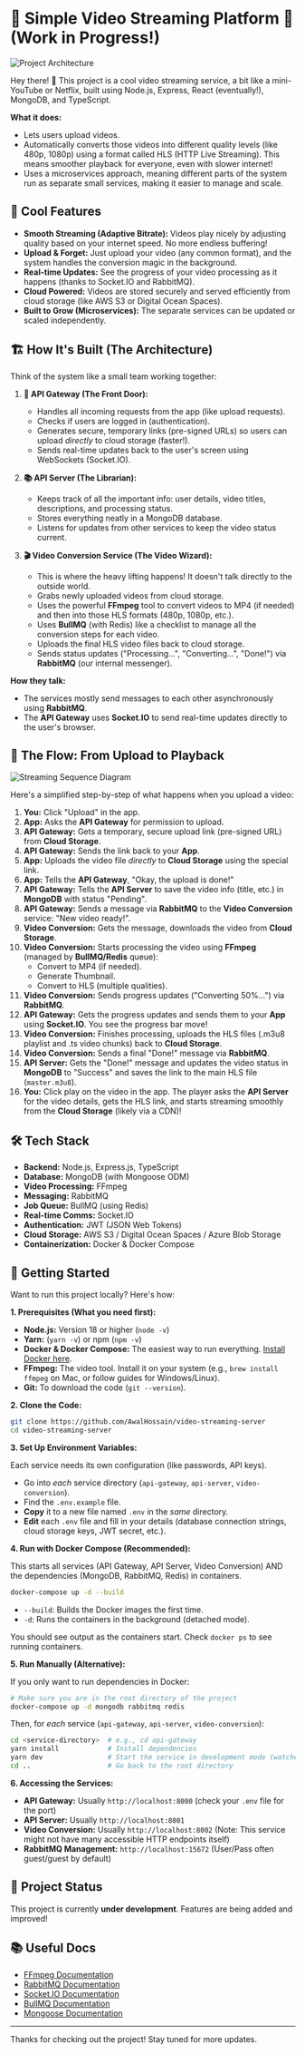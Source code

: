 # 🎥 Simple Video Streaming Platform 🍿 (Work in Progress!)

![Project Architecture](architecture.png)

Hey there! 👋 This project is a cool video streaming service, a bit like a mini-YouTube or Netflix, built using Node.js, Express, React (eventually!), MongoDB, and TypeScript.

**What it does:**

*   Lets users upload videos.
*   Automatically converts those videos into different quality levels (like 480p, 1080p) using a format called HLS (HTTP Live Streaming). This means smoother playback for everyone, even with slower internet!
*   Uses a microservices approach, meaning different parts of the system run as separate small services, making it easier to manage and scale.

## 🌟 Cool Features

*   **Smooth Streaming (Adaptive Bitrate):** Videos play nicely by adjusting quality based on your internet speed. No more endless buffering!
*   **Upload & Forget:** Just upload your video (any common format), and the system handles the conversion magic in the background.
*   **Real-time Updates:** See the progress of your video processing as it happens (thanks to Socket.IO and RabbitMQ).
*   **Cloud Powered:** Videos are stored securely and served efficiently from cloud storage (like AWS S3 or Digital Ocean Spaces).
*   **Built to Grow (Microservices):** The separate services can be updated or scaled independently.

## 🏗️ How It's Built (The Architecture)

Think of the system like a small team working together:

1.  **📡 API Gateway (The Front Door):**
    *   Handles all incoming requests from the app (like upload requests).
    *   Checks if users are logged in (authentication).
    *   Generates secure, temporary links (pre-signed URLs) so users can upload *directly* to cloud storage (faster!).
    *   Sends real-time updates back to the user's screen using WebSockets (Socket.IO).

2.  **📚 API Server (The Librarian):**
    *   Keeps track of all the important info: user details, video titles, descriptions, and processing status.
    *   Stores everything neatly in a MongoDB database.
    *   Listens for updates from other services to keep the video status current.

3.  **🎬 Video Conversion Service (The Video Wizard):**
    *   This is where the heavy lifting happens! It doesn't talk directly to the outside world.
    *   Grabs newly uploaded videos from cloud storage.
    *   Uses the powerful **FFmpeg** tool to convert videos to MP4 (if needed) and then into those HLS formats (480p, 1080p, etc.).
    *   Uses **BullMQ** (with Redis) like a checklist to manage all the conversion steps for each video.
    *   Uploads the final HLS video files back to cloud storage.
    *   Sends status updates ("Processing...", "Converting...", "Done!") via **RabbitMQ** (our internal messenger).

**How they talk:**

*   The services mostly send messages to each other asynchronously using **RabbitMQ**.
*   The **API Gateway** uses **Socket.IO** to send real-time updates directly to the user's browser.

## 🌊 The Flow: From Upload to Playback

![Streaming Sequence Diagram](stream-diagram.png)

Here's a simplified step-by-step of what happens when you upload a video:

1.  **You:** Click "Upload" in the app.
2.  **App:** Asks the **API Gateway** for permission to upload.
3.  **API Gateway:** Gets a temporary, secure upload link (pre-signed URL) from **Cloud Storage**.
4.  **API Gateway:** Sends the link back to your **App**.
5.  **App:** Uploads the video file *directly* to **Cloud Storage** using the special link.
6.  **App:** Tells the **API Gateway**, "Okay, the upload is done!"
7.  **API Gateway:** Tells the **API Server** to save the video info (title, etc.) in **MongoDB** with status "Pending".
8.  **API Gateway:** Sends a message via **RabbitMQ** to the **Video Conversion** service: "New video ready!".
9.  **Video Conversion:** Gets the message, downloads the video from **Cloud Storage**.
10. **Video Conversion:** Starts processing the video using **FFmpeg** (managed by **BullMQ/Redis** queue):
    *   Convert to MP4 (if needed).
    *   Generate Thumbnail.
    *   Convert to HLS (multiple qualities).
11. **Video Conversion:** Sends progress updates ("Converting 50%...") via **RabbitMQ**.
12. **API Gateway:** Gets the progress updates and sends them to your **App** using **Socket.IO**. You see the progress bar move!
13. **Video Conversion:** Finishes processing, uploads the HLS files (.m3u8 playlist and .ts video chunks) back to **Cloud Storage**.
14. **Video Conversion:** Sends a final "Done!" message via **RabbitMQ**.
15. **API Server:** Gets the "Done!" message and updates the video status in **MongoDB** to "Success" and saves the link to the main HLS file (`master.m3u8`).
16. **You:** Click play on the video in the app. The player asks the **API Server** for the video details, gets the HLS link, and starts streaming smoothly from the **Cloud Storage** (likely via a CDN)!

## 🛠️ Tech Stack

*   **Backend:** Node.js, Express.js, TypeScript
*   **Database:** MongoDB (with Mongoose ODM)
*   **Video Processing:** FFmpeg
*   **Messaging:** RabbitMQ
*   **Job Queue:** BullMQ (using Redis)
*   **Real-time Comms:** Socket.IO
*   **Authentication:** JWT (JSON Web Tokens)
*   **Cloud Storage:** AWS S3 / Digital Ocean Spaces / Azure Blob Storage
*   **Containerization:** Docker & Docker Compose

## 🚀 Getting Started

Want to run this project locally? Here's how:

**1. Prerequisites (What you need first):**

*   **Node.js:** Version 18 or higher (`node -v`)
*   **Yarn:** (`yarn -v`) or npm (`npm -v`)
*   **Docker & Docker Compose:** The easiest way to run everything. [Install Docker here](https://docs.docker.com/get-docker/).
*   **FFmpeg:** The video tool. Install it on your system (e.g., `brew install ffmpeg` on Mac, or follow guides for Windows/Linux).
*   **Git:** To download the code (`git --version`).

**2. Clone the Code:**

```bash
git clone https://github.com/AwalHossain/video-streaming-server 
cd video-streaming-server
```

**3. Set Up Environment Variables:**

Each service needs its own configuration (like passwords, API keys).

*   Go into *each* service directory (`api-gateway`, `api-server`, `video-conversion`).
*   Find the `.env.example` file.
*   **Copy** it to a new file named `.env` in the *same* directory.
*   **Edit** each `.env` file and fill in your details (database connection strings, cloud storage keys, JWT secret, etc.).

**4. Run with Docker Compose (Recommended):**

This starts all services (API Gateway, API Server, Video Conversion) AND the dependencies (MongoDB, RabbitMQ, Redis) in containers.

```bash
docker-compose up -d --build
```

*   `--build`: Builds the Docker images the first time.
*   `-d`: Runs the containers in the background (detached mode).

You should see output as the containers start. Check `docker ps` to see running containers.

**5. Run Manually (Alternative):**

If you only want to run dependencies in Docker:

```bash
# Make sure you are in the root directory of the project
docker-compose up -d mongodb rabbitmq redis
```

Then, for *each* service (`api-gateway`, `api-server`, `video-conversion`):

```bash
cd <service-directory>  # e.g., cd api-gateway
yarn install            # Install dependencies
yarn dev                # Start the service in development mode (watches for changes)
cd ..                   # Go back to the root directory
```

**6. Accessing the Services:**

*   **API Gateway:** Usually `http://localhost:8000` (check your `.env` file for the port)
*   **API Server:** Usually `http://localhost:8001`
*   **Video Conversion:** Usually `http://localhost:8002` (Note: This service might not have many accessible HTTP endpoints itself)
*   **RabbitMQ Management:** `http://localhost:15672` (User/Pass often guest/guest by default)

## 📝 Project Status

This project is currently **under development**. Features are being added and improved!

## 📚 Useful Docs

*   [FFmpeg Documentation](https://ffmpeg.org/documentation.html)
*   [RabbitMQ Documentation](https://www.rabbitmq.com/documentation.html)
*   [Socket.IO Documentation](https://socket.io/docs/v4/)
*   [BullMQ Documentation](https://docs.bullmq.io/)
*   [Mongoose Documentation](https://mongoosejs.com/docs/guide.html)

---

Thanks for checking out the project! Stay tuned for more updates.

